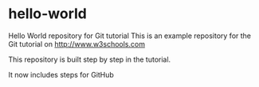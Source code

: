 # hello-world

Hello World repository for Git tutorial
This is an example repository for the Git tutorial on http://www.w3schools.com

This repository is built step by step in the tutorial.

It now includes steps for GitHub
